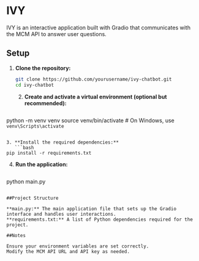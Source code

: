 # IVY
IVY is an interactive application built with Gradio that communicates with the MCM API to answer user questions.


## Setup
1. **Clone the repository:**
   ```bash
   git clone https://github.com/yourusername/ivy-chatbot.git
   cd ivy-chatbot
   ```
   
   2. **Create and activate a virtual environment (optional but recommended):**
    ```bash
python -m venv venv
source venv/bin/activate  # On Windows, use `venv\Scripts\activate`
   ```

   3. **Install the required dependencies:**
      ```bash
pip install -r requirements.txt
   ```
   
   4. **Run the application:**
      ```bash
python main.py
   ```

##Project Structure

**main.py:** The main application file that sets up the Gradio interface and handles user interactions.
**requirements.txt:** A list of Python dependencies required for the project.

##Notes

Ensure your environment variables are set correctly.
Modify the MCM API URL and API key as needed.